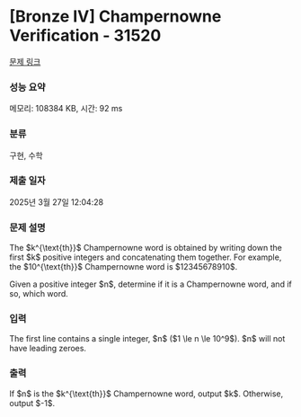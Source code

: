 # [Bronze IV] Champernowne Verification - 31520 

[문제 링크](https://www.acmicpc.net/problem/31520) 

### 성능 요약

메모리: 108384 KB, 시간: 92 ms

### 분류

구현, 수학

### 제출 일자

2025년 3월 27일 12:04:28

### 문제 설명

<p>The $k^{\text{th}}$ Champernowne word is obtained by writing down the first $k$ positive integers and concatenating them together. For example, the $10^{\text{th}}$ Champernowne word is $12345678910$.</p>

<p>Given a positive integer $n$, determine if it is a Champernowne word, and if so, which word.</p>

### 입력 

 <p>The first line contains a single integer, $n$ ($1 \le n \le 10^9$). $n$ will not have leading zeroes.</p>

### 출력 

 <p>If $n$ is the $k^{\text{th}}$ Champernowne word, output $k$. Otherwise, output $-1$.</p>

